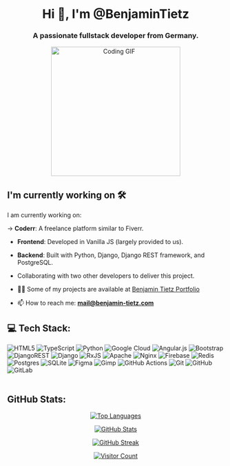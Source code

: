 <h1 align="center">Hi 👋, I'm @BenjaminTietz</h1>
<h3 align="center">A passionate fullstack developer from Germany.</h3>
<p align="center">
  <img alt="Coding GIF" width="300px" height="auto" src="https://github.com/user-attachments/assets/f72af3a4-5aa0-4c11-9bf3-eeeab6c87b23"/> 
</p>

## I'm currently working on 🛠
I am currently working on:  

->   **Coderr**: A freelance platform similar to Fiverr.  
   - **Frontend**: Developed in Vanilla JS (largely provided to us).  
   - **Backend**: Built with Python, Django, Django REST framework, and PostgreSQL.  
   - Collaborating with two other developers to deliver this project.  


- 👨‍💻 Some of my projects are available at [Benjamin Tietz Portfolio](https://benjamin-tietz.com)

- 📫 How to reach me: **mail@benjamin-tietz.com**

## 💻 Tech Stack:
![HTML5](https://img.shields.io/badge/html5-%23E34F26.svg?style=for-the-badge&logo=html5&logoColor=white) ![TypeScript](https://img.shields.io/badge/typescript-%23007ACC.svg?style=for-the-badge&logo=typescript&logoColor=white) ![Python](https://img.shields.io/badge/python-3670A0?style=for-the-badge&logo=python&logoColor=ffdd54) ![Google Cloud](https://img.shields.io/badge/GoogleCloud-%234285F4.svg?style=for-the-badge&logo=google-cloud&logoColor=white) ![Angular.js](https://img.shields.io/badge/angular.js-%23E23237.svg?style=for-the-badge&logo=angularjs&logoColor=white) ![Bootstrap](https://img.shields.io/badge/bootstrap-%238511FA.svg?style=for-the-badge&logo=bootstrap&logoColor=white) ![DjangoREST](https://img.shields.io/badge/DJANGO-REST-ff1709?style=for-the-badge&logo=django&logoColor=white&color=ff1709&labelColor=gray) ![Django](https://img.shields.io/badge/django-%23092E20.svg?style=for-the-badge&logo=django&logoColor=white) ![RxJS](https://img.shields.io/badge/rxjs-%23B7178C.svg?style=for-the-badge&logo=reactivex&logoColor=white) ![Apache](https://img.shields.io/badge/apache-%23D42029.svg?style=for-the-badge&logo=apache&logoColor=white) ![Nginx](https://img.shields.io/badge/nginx-%23009639.svg?style=for-the-badge&logo=nginx&logoColor=white) ![Firebase](https://img.shields.io/badge/firebase-a08021?style=for-the-badge&logo=firebase&logoColor=ffcd34) ![Redis](https://img.shields.io/badge/redis-%23DD0031.svg?style=for-the-badge&logo=redis&logoColor=white) ![Postgres](https://img.shields.io/badge/postgres-%23316192.svg?style=for-the-badge&logo=postgresql&logoColor=white) ![SQLite](https://img.shields.io/badge/sqlite-%2307405e.svg?style=for-the-badge&logo=sqlite&logoColor=white) ![Figma](https://img.shields.io/badge/figma-%23F24E1E.svg?style=for-the-badge&logo=figma&logoColor=white) ![Gimp](https://img.shields.io/badge/Gimp-657D8B?style=for-the-badge&logo=gimp&logoColor=FFFFFF) ![GitHub Actions](https://img.shields.io/badge/github%20actions-%232671E5.svg?style=for-the-badge&logo=githubactions&logoColor=white) ![Git](https://img.shields.io/badge/git-%23F05033.svg?style=for-the-badge&logo=git&logoColor=white) ![GitHub](https://img.shields.io/badge/github-%23121011.svg?style=for-the-badge&logo=github&logoColor=white) ![GitLab](https://img.shields.io/badge/gitlab-%23181717.svg?style=for-the-badge&logo=gitlab&logoColor=white)
<br><br>

## GitHub Stats:
<p align="center">
  <a href="https://github.com/BenjaminTietz">
    <img src="https://github-readme-stats.vercel.app/api/top-langs?username=BenjaminTietz&show_icons=true&theme=dark&locale=en&layout=compact" alt="Top Languages">
  </a>
</p>
<p align="center">
  <a href="https://github.com/BenjaminTietz">
    <img src="https://github-readme-stats.vercel.app/api?username=BenjaminTietz&show_icons=true&theme=dark&locale=en" alt="GitHub Stats">
  </a>
</p>
<p align="center">
  <a href="https://github.com/BenjaminTietz">
    <img src="https://github-readme-streak-stats.herokuapp.com/?user=BenjaminTietz&theme=dark" alt="GitHub Streak">
  </a>
</p>

<p align="center">
  <a href="https://visitcount.itsvg.in">
    <img src="https://visitcount.itsvg.in/api?id=BenjaminTietz&icon=0&color=0" alt="Visitor Count">
  </a>
</p>
